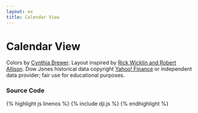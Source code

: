 ```yaml
---
layout: ex
title: Calendar View
---
```


# Calendar View

<div class="gallery" id="chart"> </div>
<link type="text/css" rel="stylesheet" href="calendar.css"/>
<link type="text/css" rel="stylesheet" href="colorbrewer.css"/>
<script type="text/javascript" src="../d3.csv.js?2.7.3"> </script>
<script type="text/javascript" src="../d3.time.js?2.7.3"> </script>
<script type="text/javascript" src="dji.js"> </script>

Colors by [Cynthia Brewer](http://colorbrewer.org/). Layout inspired by
[Rick Wicklin and Robert
Allison](http://stat-computing.org/dataexpo/2009/posters/). Dow Jones
historical data copyright [Yahoo! Finance](http://finance.yahoo.com/) or
independent data provider; fair use for educational purposes.

### Source Code

{% highlight js linenos %}
{% include dji.js %}
{% endhighlight %}
